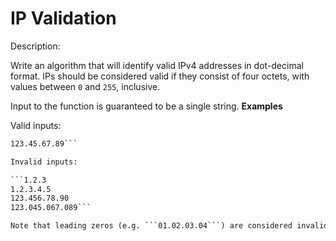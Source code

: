 # IP Validation
Description:

Write an algorithm that will identify valid IPv4 addresses in dot-decimal format. IPs should be considered valid if they consist of four octets, with values between ```0``` and ```255```, inclusive.

Input to the function is guaranteed to be a single string.
**Examples**

Valid inputs:

```1.2.3.4
123.45.67.89```

Invalid inputs:

```1.2.3
1.2.3.4.5
123.456.78.90
123.045.067.089```

Note that leading zeros (e.g. ```01.02.03.04```) are considered invalid.
